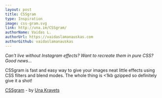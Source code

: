 ```yaml
---
layout: post
title: CSSgram
type: Inspiration
image: css-gram.svg
link: http://una.im/CSSgram/
authorName: Vaidas L.
authorUrl: https://vaidaslamanauskas.com
authorGithub: vaidaslamanauskas
---
```


_Can't live without Instagram effects? Want to recreate them in pure CSS? Good news..._

CSSgram is fast and easy way to give your images neat little effects using CSS filters and blend modes. The whole thing is <1kb gzipped so definitely give it a shot!

[CSSgram](http://una.im/CSSgram/) - by [Una Kravets](http://una.im/)